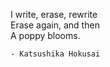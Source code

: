 
I write, erase, rewrite  
Erase again, and then  
A poppy blooms.
    
    - Katsushika Hokusai




